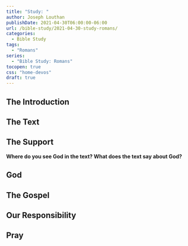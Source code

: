 ```yaml
---
title: "Study: "
author: Joseph Louthan
publishDate: 2021-04-30T06:00:00-06:00
url: /bible-study/2021-04-30-study-romans/
categories:
  - Bible Study
tags:
  - "Romans"
series:
  - "Bible Study: Romans"
tocopen: true
css: "home-devos"
draft: true
---
```

## The Introduction

## The Text

<div style="page-break-after: always;"></div>

## The Support

<div style="page-break-after: always;"></div>

**Where do you see God in the text? What does the text say about God?**

## God

<div style="page-break-after: always;"></div>

## The Gospel

<div style="page-break-after: always;"></div>

## Our Responsibility

## Pray

<div style="font-variant: small-caps;">

</div>
&nbsp;


